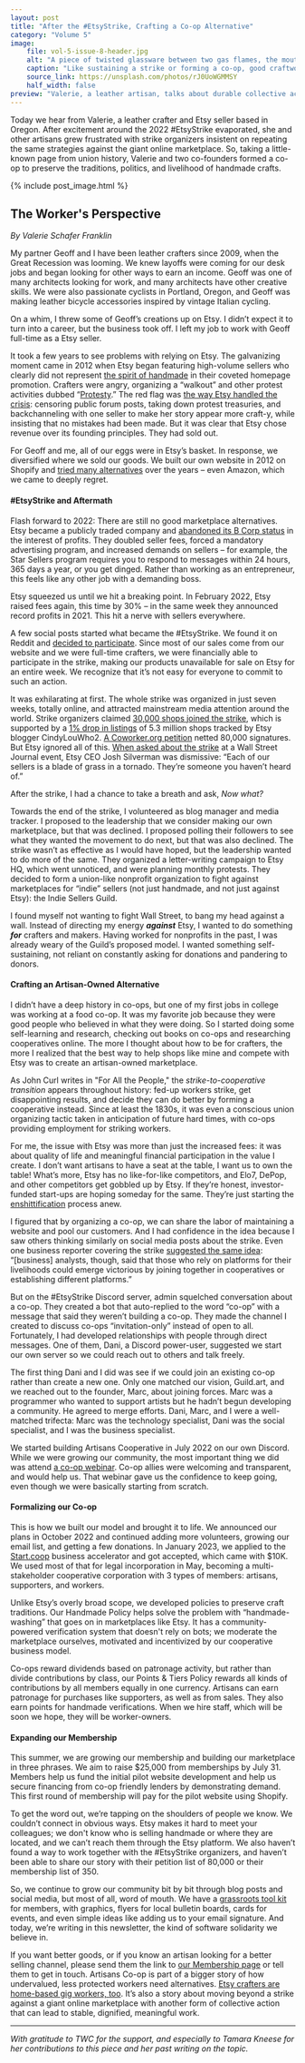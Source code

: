 ```yaml
---
layout: post
title: "After the #EtsyStrike, Crafting a Co-op Alternative"
category: "Volume 5"
image:
    file: vol-5-issue-8-header.jpg
    alt: "A piece of twisted glassware between two gas flames, the mouth on fire, and a hand on the right holding a pair of tweezers touching the top"
    caption: "Like sustaining a strike or forming a co-op, good craftwork takes skill and discipline - and sometimes, a fire under your butt."
    source_link: https://unsplash.com/photos/rJ0UoWGMMSY
    half_width: false
preview: "Valerie, a leather artisan, talks about durable collective action"
---
```


Today we hear from Valerie, a leather crafter and Etsy seller based in Oregon. After excitement around the 2022 #EtsyStrike evaporated, she and other artisans grew frustrated with strike organizers insistent on repeating the same strategies against the giant online marketplace. So, taking a little-known page from union history, Valerie and two co-founders formed a co-op to preserve the traditions, politics, and livelihood of handmade crafts.

<!-- DO NOT remove the excerpt tag -->
<!--excerpt-->
<!-- remaining content goes below here -->

<!-- DO NOT remove the header image -->
{% include post_image.html %}

## The Worker's Perspective

_By Valerie Schafer Franklin_

My partner Geoff and I have been leather crafters since 2009, when the Great Recession was looming. We knew layoffs were coming for our desk jobs and began looking for other ways to earn an income. Geoff was one of many architects looking for work, and many architects have other creative skills. We were also passionate cyclists in Portland, Oregon, and Geoff was making leather bicycle accessories inspired by vintage Italian cycling.

On a whim, I threw some of Geoff’s creations up on Etsy. I didn’t expect it to turn into a career, but the business took off. I left my job to work with Geoff full-time as a Etsy seller.

It took a few years to see problems with relying on Etsy. The galvanizing moment came in 2012 when Etsy began featuring high-volume sellers who clearly did not represent [the spirit of handmade](https://web.archive.org/web/20120601031044/) in their coveted homepage promotion. Crafters were angry, organizing a “walkout” and other protest activities dubbed “[Protesty](https://betabeat.com/2012/05/etsy-resellers-faux-handmade-matt-stinchcomb-scaling/https://observer.com/2012/06/controversial-etsy-seller-disappears-from-etsy/).” The red flag was [the way Etsy handled the crisis](https://observer.com/2012/06/controversial-etsy-seller-disappears-from-etsy/): censoring public forum posts, taking down protest treasuries, and backchanneling with one seller to make her story appear more craft-y, while insisting that no mistakes had been made. But it was clear that Etsy chose revenue over its founding principles. They had sold out. 

For Geoff and me, all of our eggs were in Etsy’s basket. In response, we diversified where we sold our goods. We built our own website in 2012 on Shopify and [tried many alternatives](https://medium.com/creators-rising/our-experience-trying-etsy-alternatives-29d230e66bda) over the years – even Amazon, which we came to deeply regret. 

#### #EtsyStrike and Aftermath

Flash forward to 2022: There are still no good marketplace alternatives. Etsy became a publicly traded company and [abandoned its B Corp status](https://qz.com/work/1146365/etsy-made-mistakes-from-which-other-b-corps-can-learn) in the interest of profits. They doubled seller fees, forced a mandatory advertising program, and increased demands on sellers – for example, the Star Sellers program requires you to respond to messages within 24 hours, 365 days a year, or you get dinged. Rather than working as an entrepreneur, this feels like any other job with a demanding boss. 

Etsy squeezed us until we hit a breaking point. In February 2022, Etsy raised fees again, this time by 30% – in the same week they announced record profits in 2021. This hit a nerve with sellers everywhere.

A few social posts started what became the #EtsyStrike. We found it on Reddit and [decided to participate](https://blog.walnutstudiolo.com/2022/04/11/why-were-joining-the-etsy-strike/). Since most of our sales come from our website and we were full-time crafters, we were financially able to participate in the strike, making our products unavailable for sale on Etsy for an entire week. We recognize that it’s not easy for everyone to commit to such an action.

It was exhilarating at first. The whole strike was organized in just seven weeks, totally online, and attracted mainstream media attention around the world. Strike organizers claimed [30,000 shops joined the strike](https://medium.com/creators-rising/thirty-thousand-people-in-17-days-85f0eef86aa8), which is supported by a [1% drop in listings](https://cindylouwho-2.tumblr.com/post/682455802572898305/etsy-strike-2022-recap) of 5.3 million shops tracked by Etsy blogger CindyLouWho2. [A Coworker.org petition](https://www.coworker.org/petitions/cancel-the-fee-increase-work-with-sellers-not-against-us) netted 80,000 signatures. But Etsy ignored all of this. [When asked about the strike](https://www.wsj.com/articles/etsy-chief-executive-stands-by-strategy-of-competing-with-amazon-11649802297) at a Wall Street Journal event, Etsy CEO Josh Silverman was dismissive: “Each of our sellers is a blade of grass in a tornado. They’re someone you haven’t heard of.”

After the strike, I had a chance to take a breath and ask, _Now what?_

Towards the end of the strike, I volunteered as blog manager and media tracker. I proposed to the leadership that we consider making our own marketplace, but that was declined. I proposed polling their followers to see what they wanted the movement to do next, but that was also declined. The strike wasn’t as effective as I would have hoped, but the leadership wanted to do more of the same. They organized a letter-writing campaign to Etsy HQ, which went unnoticed, and were planning monthly protests. They decided to form a union-like nonprofit organization to fight against marketplaces for “indie” sellers (not just handmade, and not just against Etsy): the Indie Sellers Guild.

I found myself not wanting to fight Wall Street, to bang my head against a wall. Instead of directing my energy **_against_** Etsy, I wanted to do something **_for_** crafters and makers. Having worked for nonprofits in the past, I was already weary of the Guild’s proposed model. I wanted something self-sustaining, not reliant on constantly asking for donations and pandering to donors.

#### Crafting an Artisan-Owned Alternative 

I didn’t have a deep history in co-ops, but one of my first jobs in college was working at a food co-op. It was my favorite job because they were good people who believed in what they were doing. So I started doing some self-learning and research, checking out books on co-ops and researching cooperatives online. The more I thought about how to be for crafters, the more I realized that the best way to help shops like mine and compete with Etsy was to create an artisan-owned marketplace. 

As John Curl writes in "For All the People," the _strike-to-cooperative transition_ appears throughout history: fed-up workers strike, get disappointing results, and decide they can do better by forming a cooperative instead. Since at least the 1830s, it was even a conscious union organizing tactic taken in anticipation of future hard times, with co-ops providing employment for striking workers. 

For me, the issue with Etsy was more than just the increased fees: it was about quality of life and meaningful financial participation in the value I create. I don’t want artisans to have a seat at the table, I want us to own the table! What’s more, Etsy has no like-for-like competitors, and Elo7, DePop, and other competitors get gobbled up by Etsy. If they’re honest, investor-funded start-ups are hoping someday for the same. They’re just starting the [enshittification](https://en.wiktionary.org/wiki/enshittification) process anew. 

I figured that by organizing a co-op, we can share the labor of maintaining a website and pool our customers. And I had confidence in the idea because I saw others thinking similarly on social media posts about the strike. Even one business reporter covering the strike [suggested the same idea](https://archive.today/VOfZB): “[business] analysts, though, said that those who rely on platforms for their livelihoods could emerge victorious by joining together in cooperatives or establishing different platforms.” 

But on the #EtsyStrike Discord server, admin squelched conversation about a co-op. They created a bot that auto-replied to the word “co-op” with a message that said they weren’t building a co-op. They made the channel I created to discuss co-ops “invitation-only” instead of open to all. Fortunately, I had developed relationships with people through direct messages. One of them, Dani, a Discord power-user, suggested we start our own server so we could reach out to others and talk freely.

The first thing Dani and I did was see if we could join an existing co-op rather than create a new one. Only one matched our vision, Guild.art, and we reached out to the founder, Marc, about joining forces. Marc was a programmer who wanted to support artists but he hadn’t begun developing a community. He agreed to merge efforts. Dani, Marc, and I were a well-matched trifecta: Marc was the technology specialist, Dani was the social specialist, and I was the business specialist.

We started building Artisans Cooperative in July 2022 on our own Discord. While we were growing our community, the most important thing we did was attend [a co-op webinar](https://www.usworker.coop/calendar/). Co-op allies were welcoming and transparent, and would help us. That webinar gave us the confidence to keep going, even though we were basically starting from scratch. 

#### Formalizing our Co-op

This is how we built our model and brought it to life. We announced our plans in October 2022 and continued adding more volunteers, growing our email list, and getting a few donations. In January 2023, we applied to the [Start.coop](https://start.coop) business accelerator and got accepted, which came with $10K. We used most of that for legal incorporation in May, becoming a multi-stakeholder cooperative corporation with 3 types of members: artisans, supporters, and workers. 

Unlike Etsy’s overly broad scope, we developed policies to preserve craft traditions. Our Handmade Policy helps solve the problem with “handmade-washing” that goes on in marketplaces like Etsy. It has a community-powered verification system that doesn't rely on bots; we moderate the marketplace ourselves, motivated and incentivized by our cooperative business model. 

Co-ops reward dividends based on patronage activity, but rather than divide contributions by class, our Points & Tiers Policy rewards all kinds of contributions by all members equally in one currency. Artisans can earn patronage for purchases like supporters, as well as from sales. They also earn points for handmade verifications. When we hire staff, which will be soon we hope, they will be worker-owners.

#### Expanding our Membership

This summer, we are growing our membership and building our marketplace in three phrases. We aim to raise $25,000 from memberships by July 31. Members help us fund the initial pilot website development and help us secure financing from co-op friendly lenders by demonstrating demand. This first round of membership will pay for the pilot website using Shopify. 

To get the word out, we’re tapping on the shoulders of people we know. We couldn’t connect in obvious ways. Etsy makes it hard to meet your colleagues; we don't know who is selling handmade or where they are located, and we can’t reach them through the Etsy platform. We also haven’t found a way to work together with the #EtsyStrike organizers, and haven’t been able to share our story with their petition list of 80,000 or their membership list of 350. 

So, we continue to grow our community bit by bit through blog posts and social media, but most of all, word of mouth. We have a [grassroots tool kit](https://artisans.coop/blog/spread-the-word-with-our-grassroots-tools-templates/) for members, with graphics, flyers for local bulletin boards, cards for events, and even simple ideas like adding us to your email signature. And today, we’re writing in this newsletter, the kind of software solidarity we believe in.

If you want better goods, or if you know an artisan looking for a better selling channel, please send them the link to [our Membership page](https://artisans.coop/membership) or tell them to get in touch. Artisans Co-op is part of a bigger story of how undervalued, less protected workers need alternatives. [Etsy crafters are home-based gig workers, too](https://reallifemag.com/home-spun/). It’s also a story about moving beyond a strike against a giant online marketplace with another form of collective action that can lead to stable, dignified, meaningful work. 

<hr>

_With gratitude to TWC for the support, and especially to Tamara Kneese for her contributions to this piece and her past writing on the topic._
